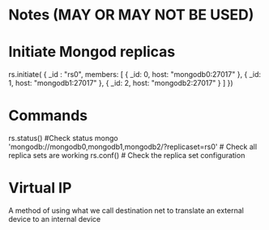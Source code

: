 # Notes (MAY OR MAY NOT BE USED)

# Initiate Mongod replicas
rs.initiate( {
   _id : "rs0",
   members: [
      { _id: 0, host: "mongodb0:27017" },
      { _id: 1, host: "mongodb1:27017" },
      { _id: 2, host: "mongodb2:27017" }
   ]
})


# Commands
rs.status() #Check status
mongo 'mongodb://mongodb0,mongodb1,mongodb2/?replicaset=rs0' # Check all replica sets are working
rs.conf() # Check the replica set configuration

# Virtual IP
A method of using what we call destination net to translate an external device to an internal device
